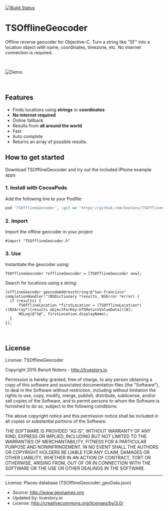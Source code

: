 [![Build Status](https://travis-ci.org/bnolens/TSOfflineGeocoder.svg?branch=master)](https://travis-ci.org/bnolens/TSOfflineGeocoder)

# TSOfflineGeocoder

Offline reverse geocoder for Objective-C.
Turn a string like "SF" into a location object with name, coordinates, timezone, etc. No internet connection is required.

<br />

![Demo](https://cloud.githubusercontent.com/assets/221925/9855012/20155d6a-5b0c-11e5-8f70-353f7f71debc.gif "Demo")

<br />

## Features
- Finds locations using **strings** or **coordinates**
- **No internet required**
- Online fallback
- Results from **all around the world**
- Fast
- Auto complete
- Returns an array of possible results.

## How to get started

Download TSOfflineGeocoder and try out the included iPhone example apps

### 1. Install with CocoaPods

Add the following line to your Podfile:

```ruby
pod 'TSOfflineGeocoder', :git => 'https://github.com/bnolens/TSOfflineGeocoder.git'
```

### 2. Import

Import the offline geocoder in your project

```objc
#import "TSOfflineGeocoder.h"
```

### 3. Use

Instantiate the geocoder using:

```objc
TSOfflineGeocoder *offlineGeocoder = [TSOfflineGeocoder new];
```

Search for locations using a string:

```objc
[offlineGeocoder geocodeAddressString:@"San Francisco" completionHandler:^(NSDictionary *results, NSError *error) {
  if (results) {
      TSOfflineLocation *firstLocation = (TSOfflineLocation*)((NSArray*)[results objectForKey:kTSReturnValueData])[0];
      NSLog(@"%@", firstLocation.displayName);
  }
}];
```


<br />

## License

License: TSOfflineGeocoder

Copyright 2015 Benoit Nolens - http://truestory.io

Permission is hereby granted, free of charge, to any person obtaining
a copy of this software and associated documentation files (the
"Software"), to deal in the Software without restriction, including
without limitation the rights to use, copy, modify, merge, publish,
distribute, sublicense, and/or sell copies of the Software, and to
permit persons to whom the Software is furnished to do so, subject to
the following conditions:

The above copyright notice and this permission notice shall be
included in all copies or substantial portions of the Software.

THE SOFTWARE IS PROVIDED "AS IS", WITHOUT WARRANTY OF ANY KIND,
EXPRESS OR IMPLIED, INCLUDING BUT NOT LIMITED TO THE WARRANTIES OF
MERCHANTABILITY, FITNESS FOR A PARTICULAR PURPOSE AND
NONINFRINGEMENT. IN NO EVENT SHALL THE AUTHORS OR COPYRIGHT HOLDERS BE
LIABLE FOR ANY CLAIM, DAMAGES OR OTHER LIABILITY, WHETHER IN AN ACTION
OF CONTRACT, TORT OR OTHERWISE, ARISING FROM, OUT OF OR IN CONNECTION
WITH THE SOFTWARE OR THE USE OR OTHER DEALINGS IN THE SOFTWARE.

- - -

License: Places database (TSOfflineGeocoder_geoData.json)

 - Source: http://www.geonames.org
 - Updated by: truestory.io
 - License: http://creativecommons.org/licenses/by/3.0/
